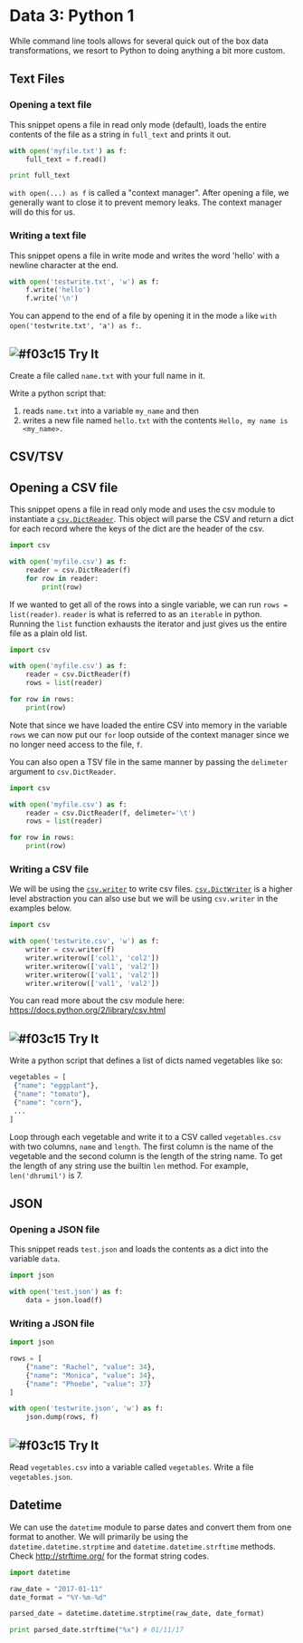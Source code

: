 # Data 3: Python 1

While command line tools allows for several quick out of the box data transformations, we resort to Python to doing anything a bit more custom.

## Text Files

### Opening a text file

This snippet opens a file in read only mode (default), loads the entire contents of the file as a string in `full_text` and prints it out.

```python
with open('myfile.txt') as f:
    full_text = f.read()

print full_text
```

`with open(...) as f` is called a "context manager". After opening a file, we generally want to close it to prevent memory leaks. The context manager will do this for us.

### Writing a text file

This snippet opens a file in write mode and writes the word 'hello' with a newline character at the end.

```python
with open('testwrite.txt', 'w') as f:
    f.write('hello')
    f.write('\n')
```

You can append to the end of a file by opening it in the mode `a` like `with open('testwrite.txt', 'a') as f:`.

## ![#f03c15](https://placehold.it/15/f03c15/000000?text=+) Try It

Create a file called `name.txt` with your full name in it.

Write a python script that:

1. reads `name.txt` into a variable `my_name` and then
2. writes a new file named `hello.txt` with the contents `Hello, my name is <my_name>.`

## CSV/TSV

## Opening a CSV file

This snippet opens a file in read only mode and uses the csv module to instantiate a [`csv.DictReader`](https://docs.python.org/2/library/csv.html#csv.DictReader). This object will parse the CSV and return a dict for each record where the keys of the dict are the header of the csv.

```python
import csv

with open('myfile.csv') as f:
    reader = csv.DictReader(f)
    for row in reader:
        print(row)
```

If we wanted to get all of the rows into a single variable, we can run `rows = list(reader)`. `reader` is what is referred to as an `iterable` in python. Running the `list` function exhausts the iterator and just gives us the entire file as a plain old list.

```python
import csv

with open('myfile.csv') as f:
    reader = csv.DictReader(f)
    rows = list(reader)

for row in rows:
    print(row)
```

Note that since we have loaded the entire CSV into memory in the variable `rows` we can now put our `for` loop outside of the context manager since we no longer need access to the file, `f`.

You can also open a TSV file in the same manner by passing the `delimeter` argument to `csv.DictReader`.

```python
import csv

with open('myfile.csv') as f:
    reader = csv.DictReader(f, delimeter='\t')
    rows = list(reader)

for row in rows:
    print(row)
```

### Writing a CSV file

We will be using the [`csv.writer`](https://docs.python.org/2/library/csv.html#csv.writer) to write csv files. [`csv.DictWriter`](https://docs.python.org/2/library/csv.html#csv.DictWriter) is a higher level abstraction you can also use but we will be using `csv.writer` in the examples below.

```python
import csv

with open('testwrite.csv', 'w') as f:
    writer = csv.writer(f)
    writer.writerow(['col1', 'col2'])
    writer.writerow(['val1', 'val2'])
    writer.writerow(['val1', 'val2'])
    writer.writerow(['val1', 'val2'])
```

You can read more about the csv module here: https://docs.python.org/2/library/csv.html

## ![#f03c15](https://placehold.it/15/f03c15/000000?text=+) Try It

Write a python script that defines a list of dicts named vegetables like so:

```python
vegetables = [
 {"name": "eggplant"},
 {"name": "tomato"},
 {"name": "corn"},
 ...
]
```

Loop through each vegetable and write it to a CSV called `vegetables.csv` with two columns, `name` and `length`. The first column is the name of the vegetable and the second column is the length of the string name. To get the length of any string use the builtin `len` method. For example, `len('dhrumil')` is 7.

## JSON

### Opening a JSON file

This snippet reads `test.json` and loads the contents as a dict into the variable `data`.

```python
import json

with open('test.json') as f:
    data = json.load(f)
```

### Writing a JSON file

```python
import json

rows = [
    {"name": "Rachel", "value": 34},
    {"name": "Monica", "value": 34},
    {"name": "Phoebe", "value": 37}
]

with open('testwrite.json', 'w') as f:
    json.dump(rows, f)
```

## ![#f03c15](https://placehold.it/15/f03c15/000000?text=+) Try It

Read `vegetables.csv` into a variable called `vegetables`. Write a file `vegetables.json`.

## Datetime

We can use the `datetime` module to parse dates and convert them from one format to another. We will primarily be using the `datetime.datetime.strptime` and `datetime.datetime.strftime` methods. Check http://strftime.org/ for the format string codes.

```python
import datetime

raw_date = "2017-01-11"
date_format = "%Y-%m-%d"

parsed_date = datetime.datetime.strptime(raw_date, date_format)

print parsed_date.strftime("%x") # 01/11/17
```